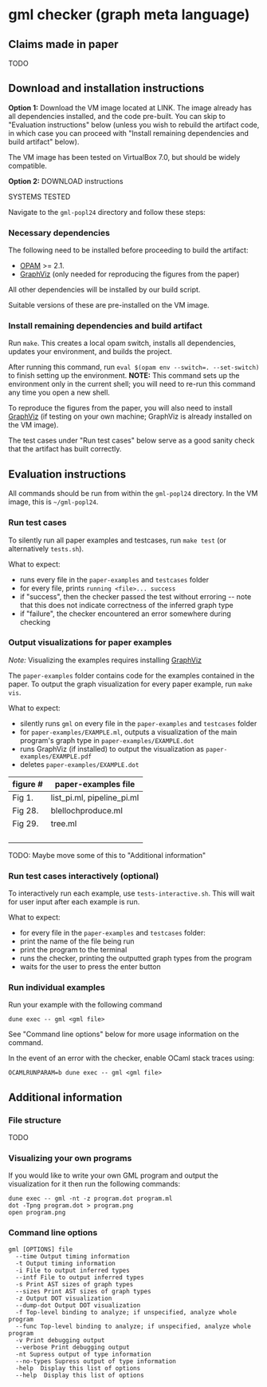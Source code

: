 # gml checker (graph meta language)

## Claims made in paper

TODO

## Download and installation instructions

**Option 1:** Download the VM image located at LINK. The image already has
all dependencies installed, and the code pre-built. You can skip to
"Evaluation instructions" below (unless you wish to rebuild the artifact code,
in which case you can proceed with "Install remaining dependencies and build artifact" below).

The VM image has been tested on VirtualBox 7.0, but should be widely compatible.

**Option 2:** 
DOWNLOAD instructions

SYSTEMS TESTED

Navigate to the `gml-popl24` directory and follow these steps:

### Necessary dependencies

The following need to be installed before proceeding to build the artifact:

* [OPAM][opam] >= 2.1.
* [GraphViz][graphviz] (only needed for reproducing the figures from the paper)

All other dependencies will be installed by our build script.

Suitable versions of these are pre-installed on the VM image.

### Install remaining dependencies and build artifact

Run `make`.  This creates a local opam switch, installs all
dependencies, updates your environment, and builds the project.

After running this command, run `eval $(opam env --switch=. --set-switch)` to
finish setting up the environment.
**NOTE:** This command sets up the environment only in the current shell;
you will need to re-run this command any time you open a new shell.

To reproduce the figures from the paper, you will also need to install
[GraphViz][graphviz] (if testing on your own machine; GraphViz is already
installed on the VM image).

The test cases under "Run test cases" below serve as a good sanity check that
the artifact has built correctly.

## Evaluation instructions

All commands should be run from within the `gml-popl24` directory.
In the VM image, this is `~/gml-popl24`.

### Run test cases

To silently run all paper examples and testcases, run `make test`
(or alternatively `tests.sh`).

What to expect:
 - runs every file in the `paper-examples` and `testcases` folder
 - for every file, prints `running <file>... success`
 - if "success", then the checker passed the test without erroring -- note that this does not indicate correctness of the inferred graph type
 - if "failure", the checker encountered an error somewhere during checking

### Output visualizations for paper examples

*Note:* Visualizing the examples requires installing [GraphViz][graphviz]

The `paper-examples` folder contains code for the examples contained in the
paper. To output the graph visualization for every paper example,
run `make vis`.

What to expect:
 - silently runs `gml` on every file in the `paper-examples` and `testcases` folder
 - for `paper-examples/EXAMPLE.ml`, outputs a visualization of the main program's
   graph type in `paper-examples/EXAMPLE.dot`
 - runs GraphViz (if installed) to output the visualization as
   `paper-examples/EXAMPLE.pdf`
 - deletes `paper-examples/EXAMPLE.dot`

| figure # | paper-examples file        |
|----------|----------------------------|
| Fig 1.   | list_pi.ml, pipeline_pi.ml |
| Fig 28.  | blellochproduce.ml         |
| Fig 29.  | tree.ml                    |
|          |                            |
|          |                            |
|          |                            |
|          |                            |

TODO: Maybe move some of this to "Additional information"

### Run test cases interactively (optional)

To interactively run each example, use `tests-interactive.sh`.
This will wait for user input after each example is run.

What to expect:
 - for every file in the `paper-examples` and `testcases` folder:
 - print the name of the file being run
 - print the program to the terminal
 - runs the checker, printing the outputted graph types from the program
 - waits for the user to press the enter button

### Run individual examples

Run your example with the following command
```
dune exec -- gml <gml file>
```

See "Command line options" below for more usage information on the command.

In the event of an error with the checker, enable OCaml stack traces using:
```
OCAMLRUNPARAM=b dune exec -- gml <gml file>
```
## Additional information

### File structure

TODO

### Visualizing your own programs

If you would like to write your own GML program and output the visualization for it then run the following commands:
```
dune exec -- gml -nt -z program.dot program.ml
dot -Tpng program.dot > program.png
open program.png
```

### Command line options

```
gml [OPTIONS] file
  --time Output timing information
  -t Output timing information
  -i File to output inferred types
  --intf File to output inferred types
  -s Print AST sizes of graph types
  --sizes Print AST sizes of graph types
  -z Output DOT visualization
  --dump-dot Output DOT visualization
  -f Top-level binding to analyze; if unspecified, analyze whole program
  --func Top-level binding to analyze; if unspecified, analyze whole program
  -v Print debugging output
  --verbose Print debugging output
  -nt Supress output of type information
  --no-types Supress output of type information
  -help  Display this list of options
  --help  Display this list of options
```

  [opam]: https://opam.ocaml.org/doc/install.html
  [graphviz]: https://graphviz.org/